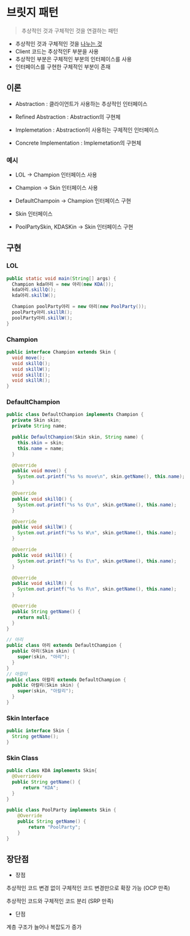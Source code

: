 # 브릿지 패턴

> 추상적인 것과 구체적인 것을 연결하는 패턴

- 추상적인 것과 구체적인 것을 <u>나누는 것</u>
- Client 코드는 추상적인F 부분을 사용
- 추상적인 부분은 구체적인 부분의 인터페이스를 사용
- 인터페이스를 구현한 구체적인 부분이 존재



## 이론

- Abstraction : 클라이언트가 사용하는 추상적인 인터페이스

- Refined Abstraction : Abstraction의 구현체

- Implemetation : Abstraction이 사용하는 구체적인 인터페이스

- Concrete Implementation : Implemetation의 구현체



### 예시

- LOL -> Champion 인터페이스 사용

- Champion -> Skin 인터페이스 사용

- DefaultChampoin -> Champion 인터페이스 구현

- Skin 인터페이스

- PoolPartySkin, KDASKin -> Skin 인터페이스 구현



## 구현

### LOL

```java
public static void main(String[] args) {
  Champion kda아리 = new 아리(new KDA());
  kda아리.skillQ();
  kda아리.skillW();

  Champion poolParty아리 = new 아리(new PoolParty());
  poolParty아리.skillR();
  poolParty아리.skillW();
}
```

### Champion

```java
public interface Champion extends Skin {
  void move();
  void skillQ();
  void skillW();
  void skillE();
  void skillR();
}
```

### DefaultChampion

```java
public class DefaultChampion implements Champion {
  private Skin skin;
  private String name;

  public DefaultChampion(Skin skin, String name) {
    this.skin = skin;
    this.name = name;
  }

  @Override
  public void move() {
    System.out.printf("%s %s move\n", skin.getName(), this.name);
  }

  @Override
  public void skillQ() {
    System.out.printf("%s %s Q\n", skin.getName(), this.name);
  }

  @Override
  public void skillW() {
    System.out.printf("%s %s W\n", skin.getName(), this.name);
  }

  @Override
  public void skillE() {
    System.out.printf("%s %s E\n", skin.getName(), this.name);
  }

  @Override
  public void skillR() {
    System.out.printf("%s %s R\n", skin.getName(), this.name);
  }

  @Override
  public String getName() {
    return null;
  }
}

// 아리
public class 아리 extends DefaultChampion {
  public 아리(Skin skin) {
    super(skin, "아리");
  }
}
// 아칼리
public class 아칼리 extends DefaultChampion {
  public 아칼리(Skin skin) {
    super(skin, "아칼리");
  }
}
```

### Skin Interface

```java
public interface Skin {
  String getName();
}
```

### Skin Class

```java
public class KDA implements Skin{
  @OverrideVv
  public String getName() {
      return "KDA";
  }
}

public class PoolParty implements Skin {
    @Override
    public String getName() {
        return "PoolParty";
    }
}
```

## 장단점

- 장점

추상적인 코드 변경 없이 구체적인 코드 변경만으로 확장 가능 (OCP 만족)

추상적인 코드와 구체적인 코드 분리 (SRP 만족)

- 단점

계층 구조가 늘어나 복잡도가 증가
